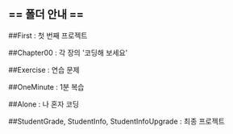 ## == 폴더 안내 ==

##First : 첫 번째 프로젝트

##Chapter00 : 각 장의 '코딩해 보세요'

##Exercise : 연습 문제

##OneMinute : 1분 복습

##Alone : 나 혼자 코딩

##StudentGrade, StudentInfo, StudentInfoUpgrade : 최종 프로젝트
